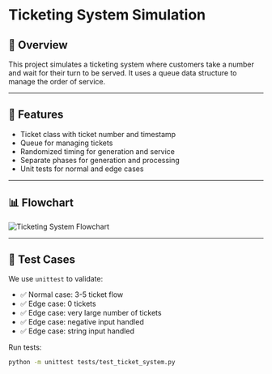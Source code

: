 # Ticketing System Simulation

## 📌 Overview

This project simulates a ticketing system where customers take a number and wait for their turn to be served. It uses a queue data structure to manage the order of service.

---

## 🧱 Features

- Ticket class with ticket number and timestamp
- Queue for managing tickets
- Randomized timing for generation and service
- Separate phases for generation and processing
- Unit tests for normal and edge cases

---

## 📊 Flowchart

![Ticketing System Flowchart](diagrams/ticketing_system_flowchart.png)

---

## 🧪 Test Cases

We use `unittest` to validate:
- ✅ Normal case: 3-5 ticket flow
- ✅ Edge case: 0 tickets
- ✅ Edge case: very large number of tickets
- ✅ Edge case: negative input handled
- ✅ Edge case: string input handled

Run tests:
```bash
python -m unittest tests/test_ticket_system.py
